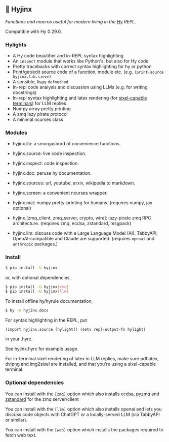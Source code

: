 ## 🦑 Hyjinx

*Functions and macros useful for modern living in the [Hy](http://hylang.org) REPL.*

Compatible with Hy 0.29.0.


### Hylights

- A Hy code beautifier and in-REPL syntax highlighting
- An `inspect` module that works like Python's, but also for Hy code
- Pretty tracebacks with correct syntax highlighting for hy or python
- Print/get/edit source code of a function, module etc. (e.g. `(print-source hyjinx.lib.sieve)`
- A sensible, lispy `defmethod`
- In-repl code analysis and discussion using LLMs (e.g. for writing docstrings)
- In-repl syntax highlighting and latex rendering (for [sixel-capable terminals](https://www.arewesixelyet.com)) for LLM replies
- Numpy array pretty printing
- A zmq lazy pirate protocol
- A minimal ncurses class


### Modules

- hyjinx.lib: a smorgasbord of convenience functions.
- hyjinx.source: live code inspection.
- hyjinx.inspect: code inspection.
- hyjinx.doc: peruse hy documentation.
- hyjinx.sources: url, youtube, arxiv, wikipedia to markdown.
- hyjinx.screen: a convenient ncurses wrapper.

- hyjinx.mat: numpy pretty-printing for humans. (requires numpy, jax optional)

- hyjinx.[zmq_client, zmq_server, crypto, wire]: lazy-pirate zmq RPC architecture. (requires zmq, ecdsa, zstandard, msgpack)

- hyjinx.llm: discuss code with a Large Language Model (AI). TabbyAPI, OpenAI-compatible and Claude are supported. (requires `openai` and `anthropic` packages.)


### Install

```bash
$ pip install -U hyjinx
```

or, with optional dependencies,
```bash
$ pip install -U hyjinx[zmq]
$ pip install -U hyjinx[llm]
```

To install offline hy/hyrule documentation,
```bash
$ hy -m hyjinx.docs
```

For syntax highlighting in the REPL, put 
```hylang
(import hyjinx.source [hylight]) (setv repl-output-fn hylight)
```
in your .hyrc.

See hyjinx.hyrc for example usage.

For in-terminal sixel rendering of latex in LLM replies, make sure pdflatex, dvipng and img2sixel are installed, and that you're using a sixel-capable terminal.


### Optional dependencies

You can install with the `[zmq]` option which also installs ecdsa, [pyzmq](https://pypi.org/project/pyzmq/) and [zstandard](https://pypi.org/project/zstandard/) for the zmq server/client

You can install with the `[llm]` option which also installs openai and lets you discuss code objects with ChatGPT or a locally-served LLM (via TabbyAPI or similar).

You can install with the `[web]` option which installs the packages required to fetch web text.
